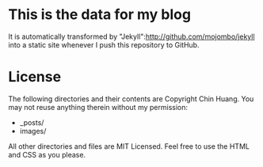 # This is the data for my blog

It is automatically transformed by "Jekyll":http://github.com/mojombo/jekyll into a static site whenever I push this repository to GitHub.

# License

The following directories and their contents are Copyright Chin Huang. You may not reuse anything therein without my permission:

* _posts/
* images/

All other directories and files are MIT Licensed. Feel free to use the HTML and CSS as you please.
